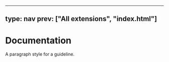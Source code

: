 



---
type: nav
prev: ["All extensions", "index.html"]
---





# Documentation

A paragraph style for a guideline.



